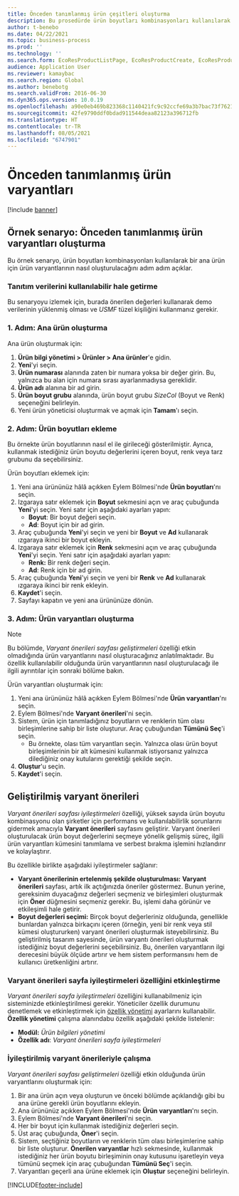 ```yaml
---
title: Önceden tanımlanmış ürün çeşitleri oluşturma
description: Bu prosedürde ürün boyutları kombinasyonları kullanılarak bir ana ürün için ürün seçeneklerinin nasıl oluşturulacağı adım adım açıklanmıştır.
author: t-benebo
ms.date: 04/22/2021
ms.topic: business-process
ms.prod: ''
ms.technology: ''
ms.search.form: EcoResProductListPage, EcoResProductCreate, EcoResProductDetails, EcoResProductMasterDimension, EcoResProductVariants, EcoResProductVariantSuggestions, EcoResProductVariantsPendingReleaseFormPart, EcoResProductVariantSuggestionsEnhanced
audience: Application User
ms.reviewer: kamaybac
ms.search.region: Global
ms.author: benebotg
ms.search.validFrom: 2016-06-30
ms.dyn365.ops.version: 10.0.19
ms.openlocfilehash: a90e0eb469b823368c1140421fc9c92ccfe69a3b7bac73f762170c0da43e3eee
ms.sourcegitcommit: 42fe9790ddf0bdad911544deaa82123a396712fb
ms.translationtype: HT
ms.contentlocale: tr-TR
ms.lasthandoff: 08/05/2021
ms.locfileid: "6747901"
---
```

# <a name="predefined-product-variants"></a>Önceden tanımlanmış ürün varyantları

[!include [banner](../../includes/banner.md)]

## <a name="example-scenario-create-predefined-product-variants"></a>Örnek senaryo: Önceden tanımlanmış ürün varyantları oluşturma

Bu örnek senaryo, ürün boyutları kombinasyonları kullanılarak bir ana ürün için ürün varyantlarının nasıl oluşturulacağını adım adım açıklar.

### <a name="make-demo-data-available"></a>Tanıtım verilerini kullanılabilir hale getirme

Bu senaryoyu izlemek için, burada önerilen değerleri kullanarak demo verilerinin yüklenmiş olması ve *USMF* tüzel kişiliğini kullanmanız gerekir.

### <a name="step-1-create-a-product-master"></a>1. Adım: Ana ürün oluşturma

Ana ürün oluşturmak için:

1. **Ürün bilgi yönetimi > Ürünler > Ana ürünler**'e gidin.
1. **Yeni**'yi seçin.
1. **Ürün numarası** alanında zaten bir numara yoksa bir değer girin. Bu, yalnızca bu alan için numara sırası ayarlanmadıysa gereklidir.
1. **Ürün adı** alanına bir ad girin.
1. **Ürün boyut grubu** alanında, ürün boyut grubu *SizeCol* (Boyut ve Renk) seçeneğini belirleyin.
1. Yeni ürün yöneticisi oluşturmak ve açmak için **Tamam**'ı seçin.

### <a name="step-2-add-product-dimensions"></a>2. Adım: Ürün boyutları ekleme

Bu örnekte ürün boyutlarının nasıl el ile girileceği gösterilmiştir. Ayrıca, kullanmak istediğiniz ürün boyutu değerlerini içeren boyut, renk veya tarz grubunu da seçebilirsiniz.

Ürün boyutları eklemek için:

1. Yeni ana ürününüz hâlâ açıkken Eylem Bölmesi'nde **Ürün boyutları**'nı seçin.
1. Izgaraya satır eklemek için **Boyut** sekmesini açın ve araç çubuğunda **Yeni**'yi seçin. Yeni satır için aşağıdaki ayarları yapın:
    - **Boyut**: Bir boyut değeri seçin.
    - **Ad**: Boyut için bir ad girin.
1. Araç çubuğunda **Yeni**'yi seçin ve yeni bir **Boyut** ve **Ad** kullanarak ızgaraya ikinci bir boyut ekleyin.
1. Izgaraya satır eklemek için **Renk** sekmesini açın ve araç çubuğunda **Yeni**'yi seçin. Yeni satır için aşağıdaki ayarları yapın:
    - **Renk:** Bir renk değeri seçin.
    - **Ad**: Renk için bir ad girin.
1. Araç çubuğunda **Yeni**'yi seçin ve yeni bir **Renk** ve **Ad** kullanarak ızgaraya ikinci bir renk ekleyin.
1. **Kaydet**'i seçin.
1. Sayfayı kapatın ve yeni ana ürününüze dönün.

### <a name="step-3-generate-product-variants"></a>3. Adım: Ürün varyantları oluşturma

> [!NOTE]
> Bu bölümde, *Varyant önerileri sayfası geliştirmeleri* özelliği etkin olmadığında ürün varyantlarını nasıl oluşturacağınız anlatılmaktadır. Bu özellik kullanılabilir olduğunda ürün varyantlarının nasıl oluşturulacağı ile ilgili ayrıntılar için sonraki bölüme bakın.

Ürün varyantları oluşturmak için:

1. Yeni ana ürününüz hâlâ açıkken Eylem Bölmesi'nde **Ürün varyantları**'nı seçin.
1. Eylem Bölmesi'nde **Varyant önerileri**'ni seçin.
1. Sistem, ürün için tanımladığınız boyutların ve renklerin tüm olası birleşimlerine sahip bir liste oluşturur. Araç çubuğundan **Tümünü Seç**'i seçin.
    - Bu örnekte, olası tüm varyantları seçin. Yalnızca olası ürün boyut birleşimlerinin bir alt kümesini kullanmak istiyorsanız yalnızca dilediğiniz onay kutularını gerektiği şekilde seçin.  
1. **Oluştur**'u seçin.
1. **Kaydet**'i seçin.

## <a name="improved-variant-suggestions"></a>Geliştirilmiş varyant önerileri

*Varyant önerileri sayfası iyileştirmeleri* özelliği, yüksek sayıda ürün boyutu kombinasyonu olan şirketler için performans ve kullanılabilirlik sorunlarını gidermek amacıyla **Varyant önerileri** sayfasını geliştirir. Varyant önerileri oluşturulacak ürün boyut değerlerini seçmeye yönelik gelişmiş süreç, ilgili ürün varyantları kümesini tanımlama ve serbest bırakma işlemini hızlandırır ve kolaylaştırır.

Bu özellikle birlikte aşağıdaki iyileştirmeler sağlanır:

- **Varyant önerilerinin ertelenmiş şekilde oluşturulması:** **Varyant önerileri** sayfası, artık ilk açtığınızda öneriler göstermez. Bunun yerine, gereksinim duyacağınız değerleri seçmeniz ve birleşimleri oluşturmak için **Öner** düğmesini seçmeniz gerekir. Bu, işlemi daha görünür ve etkileşimli hale getirir.
- **Boyut değerleri seçimi:** Birçok boyut değerleriniz olduğunda, genellikle bunlardan yalnızca birkaçını içeren (örneğin, yeni bir renk veya stil kümesi oluştururken) varyant önerileri oluşturmak isteyebilirsiniz. Bu geliştirilmiş tasarım sayesinde, ürün varyantı önerileri oluşturmak istediğiniz boyut değerlerini seçebilirsiniz. Bu, önerilen varyantların ilgi derecesini büyük ölçüde artırır ve hem sistem performansını hem de kullanıcı üretkenliğini artırır.

### <a name="turn-on-the-variant-suggestions-page-improvements-feature"></a>Varyant önerileri sayfa iyileştirmeleri özelliğini etkinleştirme

*Varyant önerileri sayfa iyileştirmeleri* özelliğini kullanabilmeniz için sisteminizde etkinleştirilmesi gerekir. Yöneticiler özellik durumunu denetlemek ve etkinleştirmek için [özellik yönetimi](../../../fin-ops-core/fin-ops/get-started/feature-management/feature-management-overview.md) ayarlarını kullanabilir. **Özellik yönetimi** çalışma alanındabu özellik aşağıdaki şekilde listelenir:

- **Modül:** *Ürün bilgileri yönetimi*
- **Özellik adı**: *Varyant önerileri sayfa iyileştirmeleri*

### <a name="work-with-the-improved-variant-suggestions"></a>İyileştirilmiş varyant önerileriyle çalışma

*Varyant önerileri sayfası geliştirmeleri* özelliği etkin olduğunda ürün varyantlarını oluşturmak için:

1. Bir ana ürün açın veya oluşturun ve önceki bölümde açıklandığı gibi bu ana ürüne gerekli ürün boyutlarını ekleyin.
1. Ana ürününüz açıkken Eylem Bölmesi'nde **Ürün varyantları**'nı seçin.
1. Eylem Bölmesi'nde **Varyant önerileri**'ni seçin.
1. Her bir boyut için kullanmak istediğiniz değerleri seçin.
1. Üst araç çubuğunda, **Öner**'i seçin.
1. Sistem, seçtiğiniz boyutların ve renklerin tüm olası birleşimlerine sahip bir liste oluşturur. **Önerilen varyantlar** hızlı sekmesinde, kullanmak istediğiniz her ürün boyutu birleşiminin onay kutusunu işaretleyin veya tümünü seçmek için araç çubuğundan **Tümünü Seç**'i seçin.  
1. Varyantları geçerli ana ürüne eklemek için **Oluştur** seçeneğini belirleyin.

[!INCLUDE[footer-include](../../../includes/footer-banner.md)]

